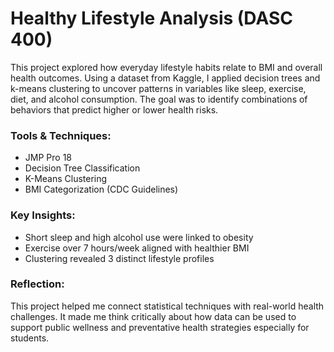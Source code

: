 # Healthy Lifestyle Analysis (DASC 400)

This project explored how everyday lifestyle habits relate to BMI and overall health outcomes. Using a dataset from Kaggle, I applied decision trees and k-means clustering to uncover patterns in variables like sleep, exercise, diet, and alcohol consumption. The goal was to identify combinations of behaviors that predict higher or lower health risks.

### Tools & Techniques:
- JMP Pro 18
- Decision Tree Classification
- K-Means Clustering
- BMI Categorization (CDC Guidelines)

###  Key Insights:
- Short sleep and high alcohol use were linked to obesity
- Exercise over 7 hours/week aligned with healthier BMI
- Clustering revealed 3 distinct lifestyle profiles

### Reflection:
This project helped me connect statistical techniques with real-world health challenges. It made me think critically about how data can be used to support public wellness and preventative health strategies especially for students.

